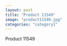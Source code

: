 ```yaml
---
layout: post
title: "Product 11549"
image: "product11549.jpg"
categories: "category1"
---
```

Product 11549

